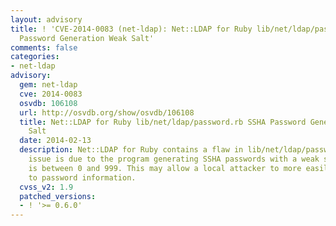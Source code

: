 ```yaml
---
layout: advisory
title: ! 'CVE-2014-0083 (net-ldap): Net::LDAP for Ruby lib/net/ldap/password.rb SSHA
  Password Generation Weak Salt'
comments: false
categories:
- net-ldap
advisory:
  gem: net-ldap
  cve: 2014-0083
  osvdb: 106108
  url: http://osvdb.org/show/osvdb/106108
  title: Net::LDAP for Ruby lib/net/ldap/password.rb SSHA Password Generation Weak
    Salt
  date: 2014-02-13
  description: Net::LDAP for Ruby contains a flaw in lib/net/ldap/password.rb. The
    issue is due to the program generating SSHA passwords with a weak salt value that
    is between 0 and 999. This may allow a local attacker to more easily gain access
    to password information.
  cvss_v2: 1.9
  patched_versions:
  - ! '>= 0.6.0'
---
```

